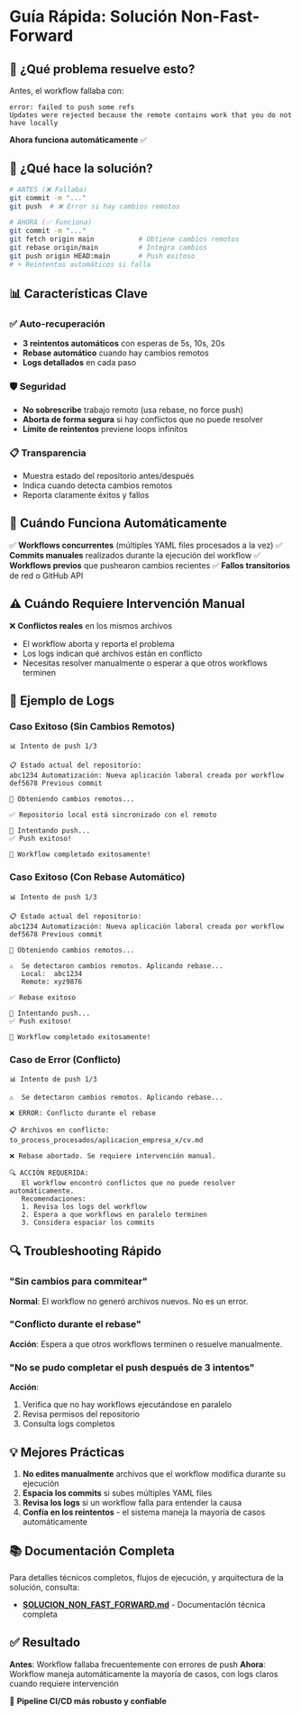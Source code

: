 # Guía Rápida: Solución Non-Fast-Forward

## 🚨 ¿Qué problema resuelve esto?

Antes, el workflow fallaba con:
```
error: failed to push some refs
Updates were rejected because the remote contains work that you do not have locally
```

**Ahora funciona automáticamente** ✅

## 🔧 ¿Qué hace la solución?

```bash
# ANTES (❌ Fallaba)
git commit -m "..."
git push  # ❌ Error si hay cambios remotos

# AHORA (✅ Funciona)
git commit -m "..."
git fetch origin main           # Obtiene cambios remotos
git rebase origin/main          # Integra cambios
git push origin HEAD:main       # Push exitoso
# + Reintentos automáticos si falla
```

## 📊 Características Clave

### ✅ Auto-recuperación
- **3 reintentos automáticos** con esperas de 5s, 10s, 20s
- **Rebase automático** cuando hay cambios remotos
- **Logs detallados** en cada paso

### 🛡️ Seguridad
- **No sobrescribe** trabajo remoto (usa rebase, no force push)
- **Aborta de forma segura** si hay conflictos que no puede resolver
- **Límite de reintentos** previene loops infinitos

### 📋 Transparencia
- Muestra estado del repositorio antes/después
- Indica cuando detecta cambios remotos
- Reporta claramente éxitos y fallos

## 🎯 Cuándo Funciona Automáticamente

✅ **Workflows concurrentes** (múltiples YAML files procesados a la vez)
✅ **Commits manuales** realizados durante la ejecución del workflow
✅ **Workflows previos** que pushearon cambios recientes
✅ **Fallos transitorios** de red o GitHub API

## ⚠️ Cuándo Requiere Intervención Manual

❌ **Conflictos reales** en los mismos archivos
- El workflow aborta y reporta el problema
- Los logs indican qué archivos están en conflicto
- Necesitas resolver manualmente o esperar a que otros workflows terminen

## 📖 Ejemplo de Logs

### Caso Exitoso (Sin Cambios Remotos)

```
📊 Intento de push 1/3

📋 Estado actual del repositorio:
abc1234 Automatización: Nueva aplicación laboral creada por workflow
def5678 Previous commit

🔄 Obteniendo cambios remotos...

✅ Repositorio local está sincronizado con el remoto

🚀 Intentando push...
✅ Push exitoso!

🎉 Workflow completado exitosamente!
```

### Caso Exitoso (Con Rebase Automático)

```
📊 Intento de push 1/3

📋 Estado actual del repositorio:
abc1234 Automatización: Nueva aplicación laboral creada por workflow
def5678 Previous commit

🔄 Obteniendo cambios remotos...

⚠️  Se detectaron cambios remotos. Aplicando rebase...
   Local:  abc1234
   Remote: xyz9876

✅ Rebase exitoso

🚀 Intentando push...
✅ Push exitoso!

🎉 Workflow completado exitosamente!
```

### Caso de Error (Conflicto)

```
📊 Intento de push 1/3

⚠️  Se detectaron cambios remotos. Aplicando rebase...

❌ ERROR: Conflicto durante el rebase

📋 Archivos en conflicto:
to_process_procesados/aplicacion_empresa_x/cv.md

❌ Rebase abortado. Se requiere intervención manual.

🔍 ACCIÓN REQUERIDA:
   El workflow encontró conflictos que no puede resolver automáticamente.
   Recomendaciones:
   1. Revisa los logs del workflow
   2. Espera a que workflows en paralelo terminen
   3. Considera espaciar los commits
```

## 🔍 Troubleshooting Rápido

### "Sin cambios para commitear"
**Normal**: El workflow no generó archivos nuevos. No es un error.

### "Conflicto durante el rebase"
**Acción**: Espera a que otros workflows terminen o resuelve manualmente.

### "No se pudo completar el push después de 3 intentos"
**Acción**: 
1. Verifica que no hay workflows ejecutándose en paralelo
2. Revisa permisos del repositorio
3. Consulta logs completos

## 💡 Mejores Prácticas

1. **No edites manualmente** archivos que el workflow modifica durante su ejecución
2. **Espacia los commits** si subes múltiples YAML files
3. **Revisa los logs** si un workflow falla para entender la causa
4. **Confía en los reintentos** - el sistema maneja la mayoría de casos automáticamente

## 📚 Documentación Completa

Para detalles técnicos completos, flujos de ejecución, y arquitectura de la solución, consulta:
- **[SOLUCION_NON_FAST_FORWARD.md](SOLUCION_NON_FAST_FORWARD.md)** - Documentación técnica completa

## ✅ Resultado

**Antes**: Workflow fallaba frecuentemente con errores de push
**Ahora**: Workflow maneja automáticamente la mayoría de casos, con logs claros cuando requiere intervención

🎉 **Pipeline CI/CD más robusto y confiable**
